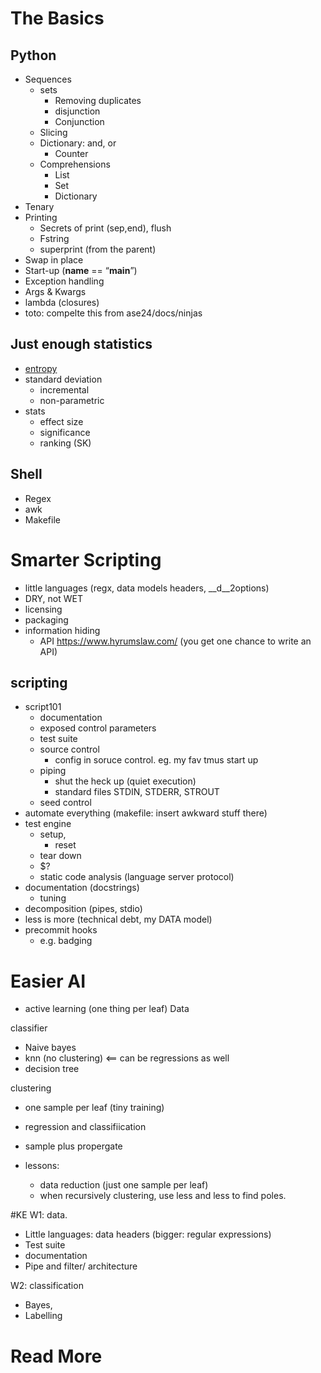 # The Basics

## Python 

- Sequences
  - sets
    - Removing duplicates
    - disjunction
    - Conjunction
  - Slicing
  - Dictionary: and, or
    - Counter
  - Comprehensions
    - List
    - Set
    - Dictionary
- Tenary
- Printing
  - Secrets of print (sep,end), flush
  - Fstring
  - superprint (from the parent)
- Swap in place
- Start-up (__name__ == “__main__”)
- Exception handling
- Args & Kwargs
- lambda (closures)
- toto: compelte this from ase24/docs/ninjas

## Just enough statistics

- [entropy](entropy.md)
- standard deviation
  - incremental
  - non-parametric
- stats
  - effect size
  - significance
  - ranking (SK)

## Shell

- Regex
- awk
- Makefile

# Smarter Scripting
- little languages (regx, data models headers, __d__2options)
- DRY, not WET
- licensing
- packaging
- information hiding
  - API https://www.hyrumslaw.com/ (you get one chance to write an API)

## scripting

- script101
    - documentation
  - exposed control parameters
  - test suite
  - source control
    - config in soruce control. eg. my fav tmus start up
  - piping
    - shut the heck up (quiet execution)
    - standard files STDIN, STDERR, STROUT
  - seed control
- automate everything (makefile: insert awkward stuff there)
- test engine
  - setup,
    - reset
  - tear down
  - $?
  - static code analysis (language server protocol)
- documentation (docstrings)
  - tuning
- decomposition (pipes, stdio)
- less is more (technical debt, my DATA model)
- precommit hooks
  - e.g. badging

# Easier AI

- active learning (one thing per leaf)
Data

classifier
- Naive bayes
- knn (no clustering) <== can be regressions as well
- decision tree

clustering
- one sample per leaf (tiny training)
- regression and classifiication
- sample plus propergate

- lessons:
  - data reduction (just one sample per leaf)
  - when recursively clustering, use less and less to find poles.

#KE
W1: data.
  -   Little languages: data headers (bigger: regular expressions)
- Test suite
- documentation
- Pipe and filter/ architecture

W2: classification
- Bayes, 
- Labelling

# Read More
